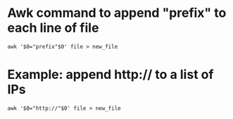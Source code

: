 # Awk command to append "prefix" to each line of file 
````
awk '$0="prefix"$0' file > new_file
````
# Example: append http:// to a list of IPs
````
awk '$0="http://"$0' file > new_file


